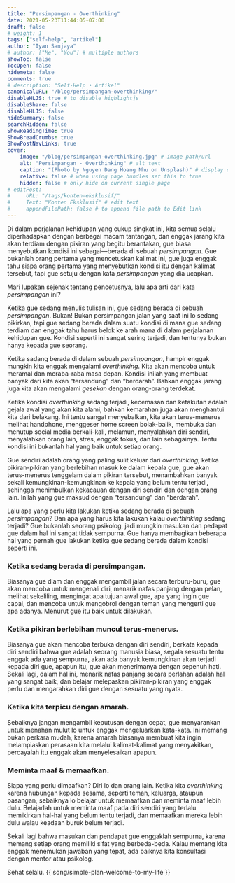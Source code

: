 ```yaml
---
title: "Persimpangan - Overthinking"
date: 2021-05-23T11:44:05+07:00
draft: false
# weight: 1
tags: ["self-help", "artikel"]
author: "Iyan Sanjaya"
# author: ["Me", "You"] # multiple authors
showToc: false
TocOpen: false
hidemeta: false
comments: true
# description: "Self-Help • Artikel"
canonicalURL: "/blog/persimpangan-overthinking/"
disableHLJS: true # to disable highlightjs
disableShare: false
disableHLJS: false
hideSummary: false
searchHidden: false
ShowReadingTime: true
ShowBreadCrumbs: true
ShowPostNavLinks: true
cover:
    image: "/blog/persimpangan-overthinking.jpg" # image path/url
    alt: "Persimpangan - Overthinking" # alt text
    caption: "(Photo by Nguyen Dang Hoang Nhu on Unsplash)" # display caption under cover
    relative: false # when using page bundles set this to true
    hidden: false # only hide on current single page
# editPost:
#     URL: "/tags/konten-eksklusif/"
#     Text: "Konten Eksklusif" # edit text
#     appendFilePath: false # to append file path to Edit link
---
```

Di dalam perjalanan kehidupan yang cukup singkat ini, kita semua selalu diperhadapkan dengan berbagai macam tantangan, dan enggak jarang kita akan terdiam dengan pikiran yang begitu berantakan, gue biasa menyebutkan kondisi ini sebagai—berada di sebuah *persimpangan*. Gue bukanlah orang pertama yang mencetuskan kalimat ini, gue juga enggak tahu siapa orang pertama yang menyebutkan kondisi itu dengan kalimat tersebut, tapi gue setuju dengan kata *persimpangan* yang dia ucapkan.

Mari lupakan sejenak tentang pencetusnya, lalu apa arti dari kata *persimpangan* ini?

Ketika gue sedang menulis tulisan ini, gue sedang berada di sebuah *persimpangan*. Bukan! Bukan persimpangan jalan yang saat ini lo sedang pikirkan, tapi gue sedang berada dalam suatu kondisi di mana gue sedang terdiam dan enggak tahu harus belok ke arah mana di dalam perjalanan kehidupan gue. Kondisi seperti ini sangat sering terjadi, dan tentunya bukan hanya kepada gue seorang.

Ketika sadang berada di dalam sebuah *persimpangan*, hampir enggak mungkin kita enggak mengalami *overthinking*. Kita akan mencoba untuk meramal dan meraba-raba masa depan. Kondisi inilah yang membuat banyak dari kita akan “tersandung” dan “berdarah”. Bahkan enggak jarang juga kita akan mengalami *gesekan* dengan orang-orang terdekat.

Ketika kondisi *overthinking* sedang terjadi, kecemasan dan ketakutan adalah gejala awal yang akan kita alami, bahkan kemarahan juga akan menghantui kita dari belakang. Ini tentu sangat menyebalkan, kita akan terus-menerus melihat handphone, menggeser home screen bolak-balik, membuka dan menutup social media berkali-kali, melamun, menyalahkan diri sendiri, menyalahkan orang lain, stres, enggak fokus, dan lain sebagainya. Tentu kondisi ini bukanlah hal yang baik untuk setiap orang.

Gue sendiri adalah orang yang paling sulit keluar dari *overthinking*, ketika pikiran-pikiran yang berlebihan masuk ke dalam kepala gue, gue akan terus-menerus tenggelam dalam pikiran tersebut, menambahkan banyak sekali kemungkinan-kemungkinan ke kepala yang belum tentu terjadi, sehingga menimbulkan kekacauan dengan diri sendiri dan dengan orang lain. Inilah yang gue maksud dengan “tersandung” dan “berdarah”.

Lalu apa yang perlu kita lakukan ketika sedang berada di sebuah *persimpangan*? Dan apa yang harus kita lakukan kalau *overthinking* sedang terjadi? Gue bukanlah seorang psikolog, jadi mungkin masukan dan pedapat gue dalam hal ini sangat tidak sempurna. Gue hanya membagikan beberapa hal yang pernah gue lakukan ketika gue sedang berada dalam kondisi seperti ini.

### Ketika sedang berada di persimpangan.

Biasanya gue diam dan enggak mengambil jalan secara terburu-buru, gue akan mencoba untuk mengenali diri, menarik nafas panjang dengan pelan, melihat sekeliling, mengingat apa tujuan awal gue, apa yang ingin gue capai, dan mencoba untuk mengobrol dengan teman yang mengerti gue apa adanya. Menurut gue itu baik untuk dilakukan.

### Ketika pikiran berlebihan muncul terus-menerus.

Biasanya gue akan mencoba terbuka dengan diri sendiri, berkata kepada diri sendiri bahwa gue adalah seorang manusia biasa, segala sesuatu tentu enggak ada yang sempurna, akan ada banyak kemungkinan akan terjadi kepada diri gue, apapun itu, gue akan menerimanya dengan sepenuh hati. Sekali lagi, dalam hal ini, menarik nafas panjang secara perlahan adalah hal yang sangat baik, dan belajar melepaskan pikiran-pikiran yang enggak perlu dan mengarahkan diri gue dengan sesuatu yang nyata.

### Ketika kita terpicu dengan amarah.

Sebaiknya jangan mengambil keputusan dengan cepat, gue menyarankan untuk menahan mulut lo untuk enggak mengeluarkan kata-kata. Ini memang bukan perkara mudah, karena amarah biasanya membuat kita ingin melampiaskan perasaan kita melalui kalimat-kalimat yang menyakitkan, percayalah itu enggak akan menyelesaikan apapun.

### Meminta maaf & memaafkan.

Siapa yang perlu dimaafkan? Diri lo dan orang lain. Ketika kita *overthinking* karena hubungan kepada sesama, seperti teman, keluarga, ataupun pasangan, sebaiknya lo belajar untuk memaafkan dan meminta maaf lebih dulu. Belajarlah untuk meminta maaf pada diri sendiri yang terlalu memikirkan hal-hal yang belum tentu terjadi, dan memaafkan mereka lebih dulu walau keadaan buruk belum terjadi.

Sekali lagi bahwa masukan dan pendapat gue enggaklah sempurna, karena memang setiap orang memiliki sifat yang berbeda-beda. Kalau memang kita enggak menemukan jawaban yang tepat, ada baiknya kita konsultasi dengan mentor atau psikolog.

Sehat selalu.
{{ song/simple-plan-welcome-to-my-life }}
